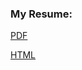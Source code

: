 ### My Resume:

[PDF](./output/resume.pdf)


[HTML](https://amiedeep.github.io/pandoc_resume/output/resume.html)

